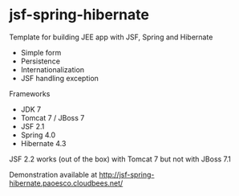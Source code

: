 jsf-spring-hibernate
====================

Template for building JEE app with JSF, Spring and Hibernate
- Simple form
- Persistence
- Internationalization
- JSF handling exception

Frameworks
- JDK 7
- Tomcat 7 / JBoss 7
- JSF 2.1
- Spring 4.0
- Hibernate 4.3

JSF 2.2 works (out of the box) with Tomcat 7 but not with JBoss 7.1

Demonstration available at http://jsf-spring-hibernate.paoesco.cloudbees.net/
 
